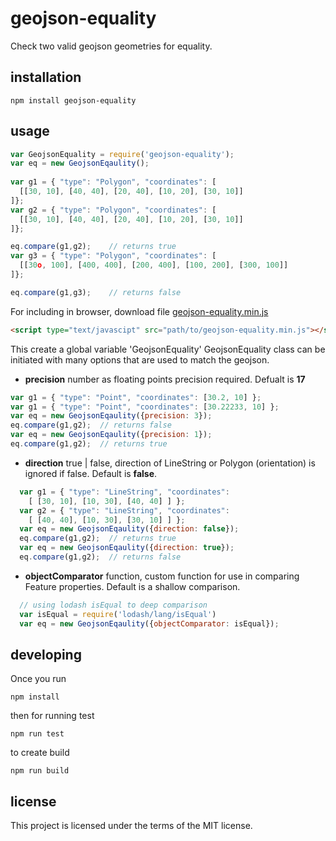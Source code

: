 # geojson-equality

Check two valid geojson geometries for equality.

## installation

```
npm install geojson-equality
```

## usage
```javascript
var GeojsonEquality = require('geojson-equality');
var eq = new GeojsonEqaulity();
 
var g1 = { "type": "Polygon", "coordinates": [
  [[30, 10], [40, 40], [20, 40], [10, 20], [30, 10]]
]};
var g2 = { "type": "Polygon", "coordinates": [
  [[30, 10], [40, 40], [20, 40], [10, 20], [30, 10]]
]};

eq.compare(g1,g2);    // returns true
var g3 = { "type": "Polygon", "coordinates": [
  [[30o, 100], [400, 400], [200, 400], [100, 200], [300, 100]]
]};

eq.compare(g1,g3);    // returns false
```
For including in browser, download file [geojson-equality.min.js](//raw.githubusercontent.com/geosquare/geojson-equality/master/dist/geojson-equality.min.js)
```html
<script type="text/javascipt" src="path/to/geojson-equality.min.js"></script>
```
This create a global variable 'GeojsonEquality'
GeojsonEquality class can be initiated with many options that are used to match the geojson.
* **precision** number as floating points precision required. Defualt is **17**
```javascript
var g1 = { "type": "Point", "coordinates": [30.2, 10] };
var g1 = { "type": "Point", "coordinates": [30.22233, 10] };
var eq = new GeojsonEqaulity({precision: 3});
eq.compare(g1,g2);  // returns false
var eq = new GeojsonEqaulity({precision: 1});
eq.compare(g1,g2);  // returns true
```
* **direction** true | false, direction of LineString or Polygon (orientation) is ignored if false. Default is **false**.
```javascript
  var g1 = { "type": "LineString", "coordinates": 
    [ [30, 10], [10, 30], [40, 40] ] };
  var g2 = { "type": "LineString", "coordinates": 
    [ [40, 40], [10, 30], [30, 10] ] };
  var eq = new GeojsonEqaulity({direction: false});
  eq.compare(g1,g2);  // returns true
  var eq = new GeojsonEqaulity({direction: true});
  eq.compare(g1,g2);  // returns false
```

* **objectComparator** function, custom function for use in comparing Feature properties. Default is a shallow comparison.
```javascript
  // using lodash isEqual to deep comparison
  var isEqual = require('lodash/lang/isEqual')
  var eq = new GeojsonEqaulity({objectComparator: isEqual});
```

## developing
Once you run

```npm install```

then for running test

```npm run test```

to create build

```npm run build```

## license
This project is licensed under the terms of the MIT license.
